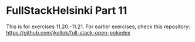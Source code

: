 # FullStackHelsinki Part 11
This is for exercises 11.20.-11.21.
For earlier exercises, check this repository: https://github.com/jkellok/full-stack-open-pokedex
